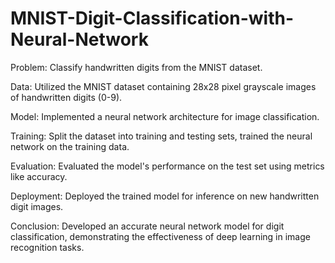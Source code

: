 # MNIST-Digit-Classification-with-Neural-Network
Problem: Classify handwritten digits from the MNIST dataset.

Data: Utilized the MNIST dataset containing 28x28 pixel grayscale images of handwritten digits (0-9).

Model: Implemented a neural network architecture for image classification.

Training: Split the dataset into training and testing sets, trained the neural network on the training data.

Evaluation: Evaluated the model's performance on the test set using metrics like accuracy.

Deployment: Deployed the trained model for inference on new handwritten digit images.

Conclusion: Developed an accurate neural network model for digit classification, demonstrating the effectiveness of deep learning in image recognition tasks.
